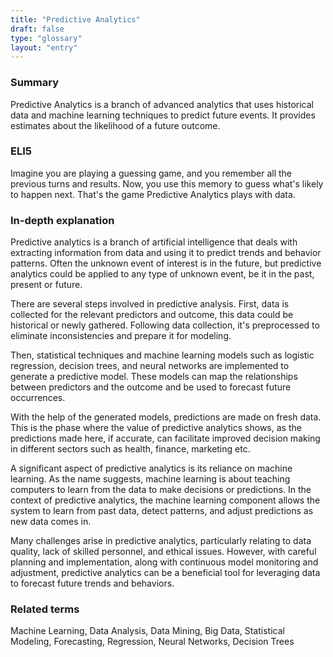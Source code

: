 ```yaml
---
title: "Predictive Analytics"
draft: false
type: "glossary"
layout: "entry"
---
```


### Summary
Predictive Analytics is a branch of advanced analytics that uses historical data and machine learning techniques to predict future events. It provides estimates about the likelihood of a future outcome.

### ELI5
Imagine you are playing a guessing game, and you remember all the previous turns and results. Now, you use this memory to guess what's likely to happen next. That's the game Predictive Analytics plays with data.

### In-depth explanation
Predictive analytics is a branch of artificial intelligence that deals with extracting information from data and using it to predict trends and behavior patterns. Often the unknown event of interest is in the future, but predictive analytics could be applied to any type of unknown event, be it in the past, present or future.

There are several steps involved in predictive analysis. First, data is collected for the relevant predictors and outcome, this data could be historical or newly gathered. Following data collection, it's preprocessed to eliminate inconsistencies and prepare it for modeling.

Then, statistical techniques and machine learning models such as logistic regression, decision trees, and neural networks are implemented to generate a predictive model. These models can map the relationships between predictors and the outcome and be used to forecast future occurrences.

With the help of the generated models, predictions are made on fresh data. This is the phase where the value of predictive analytics shows, as the predictions made here, if accurate, can facilitate improved decision making in different sectors such as health, finance, marketing etc.

A significant aspect of predictive analytics is its reliance on machine learning. As the name suggests, machine learning is about teaching computers to learn from the data to make decisions or predictions. In the context of predictive analytics, the machine learning component allows the system to learn from past data, detect patterns, and adjust predictions as new data comes in.

Many challenges arise in predictive analytics, particularly relating to data quality, lack of skilled personnel, and ethical issues. However, with careful planning and implementation, along with continuous model monitoring and adjustment, predictive analytics can be a beneficial tool for leveraging data to forecast future trends and behaviors.

### Related terms
Machine Learning, Data Analysis, Data Mining, Big Data, Statistical Modeling, Forecasting, Regression, Neural Networks, Decision Trees
